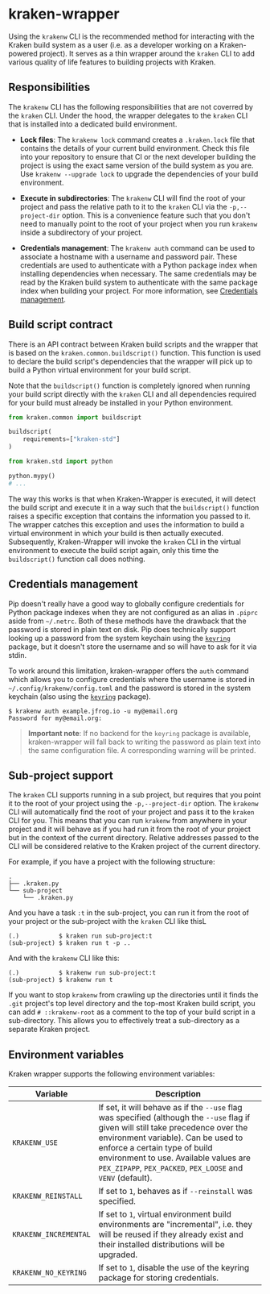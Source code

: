 # kraken-wrapper

Using the `krakenw` CLI is the recommended method for interacting with the Kraken build system as a user (i.e. as
a developer working on a Kraken-powered project). It serves as a thin wrapper around the `kraken` CLI to add various
quality of life features to building projects with Kraken.


## Responsibilities

The `krakenw` CLI has the following responsibilities that are not coverred by the `kraken` CLI. Under the hood, the
wrapper delegates to the `kraken` CLI that is installed into a dedicated build environment.

* __Lock files__: The `krakenw lock` command creates a `.kraken.lock` file that contains the details of your current
    build environment. Check this file into your repository to ensure that CI or the next developer building the
    project is using the exact same version of the build system as you are. Use `krakenw --upgrade lock` to upgrade
    the dependencies of your build environment.

* __Execute in subdirectories__: The `krakenw` CLI will find the root of your project and pass the relative path to
    it to the `kraken` CLI via the `-p,--project-dir` option. This is a convenience feature such that you don't need
    to manually point to the root of your project when you run `krakenw` inside a subdirectory of your project.

* __Credentials management__: The `krakenw auth` command can be used to associate a hostname with a username and
    password pair. These credentials are used to authenticate with a Python package index when installing dependencies
    when necessary. The same credentials may be read by the Kraken build system to authenticate with the same package
    index when building your project. For more information, see [Credentials management](#credential-management).


## Build script contract

There is an API contract between Kraken build scripts and the wrapper that is based on the `kraken.common.buildscript()`
function. This function is used to declare the build script's dependencies that the wrapper will pick up to build a
Python virtual environment for your build script.

Note that the `buildscript()` function is completely ignored when running your build script directly with the `kraken`
CLI and all dependencies required for your build must already be installed in your Python environment.

```py
from kraken.common import buildscript

buildscript(
    requirements=["kraken-std"]
)

from kraken.std import python

python.mypy()
# ...
```

The way this works is that when Kraken-Wrapper is executed, it will detect the build script and execute it in a way
such that the `buildscript()` function raises a specific exception that contains the information you passed to it. The
wrapper catches this exception and uses the information to build a virtual environment in which your build is then
actually executed. Subsequently, Kraken-Wrapper will invoke the `kraken` CLI in the virtual environment to execute
the build script again, only this time the `buildscript()` function call does nothing.


## Credentials management

  [keyring]: https://github.com/jaraco/keyring

Pip doesn't really have a good way to globally configure credentials for Python package indexes when they are not
configured as an alias in `.piprc` aside from `~/.netrc`. Both of these methods have the drawback that the password
is stored in plain text on disk. Pip does technically support looking up a password from the system keychain using
the [`keyring`][keyring] package, but it doesn't store the username and so will have to ask for it via stdin.

To work around this limitation, kraken-wrapper offers the `auth` command which allows you to configure credentials
where the username is stored in `~/.config/krakenw/config.toml` and the password is stored in the system keychain
(also using the [`keyring`][keyring] package).

    $ krakenw auth example.jfrog.io -u my@email.org
    Password for my@email.org:

> __Important note__: If no backend for the `keyring` package is available, kraken-wrapper will fall back to writing
> the password as plain text into the same configuration file. A corresponding warning will be printed.


## Sub-project support

The `kraken` CLI supports running in a sub project, but requires that you point it to the root of your project using
the `-p,--project-dir` option. The `krakenw` CLI will automatically find the root of your project and pass it to the
`kraken` CLI for you. This means that you can run `krakenw` from anywhere in your project and it will behave as if you
had run it from the root of your project but in the context of the current directory. Relative addresses passed to the
CLI will be considered relative to the Kraken project of the current directory.

For example, if you have a project with the following structure:

    .
    ├── .kraken.py
    └── sub-project
        └── .kraken.py

And you have a task `:t` in the sub-project, you can run it from the root of your project or the sub-project with
the `kraken` CLI like thisL

    (.)           $ kraken run sub-project:t
    (sub-project) $ kraken run t -p ..

And with the `krakenw` CLI like this:

    (.)           $ krakenw run sub-project:t
    (sub-project) $ krakenw run t

If you want to stop `krakenw` from crawling up the directories until it finds the `.git` project's top level directory
and the top-most Kraken build script, you can add `# ::krakenw-root` as a comment to the top of your build script in
a sub-directory. This allows you to effectively treat a sub-directory as a separate Kraken project.


## Environment variables

Kraken wrapper supports the following environment variables:

| Variable | Description |
| -------- | ----------- |
| `KRAKENW_USE` | If set, it will behave as if the `--use` flag was specified (although the `--use` flag if given will still take precedence over the environment variable). Can be used to enforce a certain type of build environment to use. Available values are `PEX_ZIPAPP`, `PEX_PACKED`, `PEX_LOOSE` and `VENV` (default). |
| `KRAKENW_REINSTALL` | If set to `1`, behaves as if `--reinstall` was specified. |
| `KRAKENW_INCREMENTAL` |  If set to `1`, virtual environment build environments are "incremental", i.e. they will be reused if they already exist and their installed distributions will be upgraded. |
| `KRAKENW_NO_KEYRING` | If set to `1`, disable the use of the keyring package for storing credentials. |
